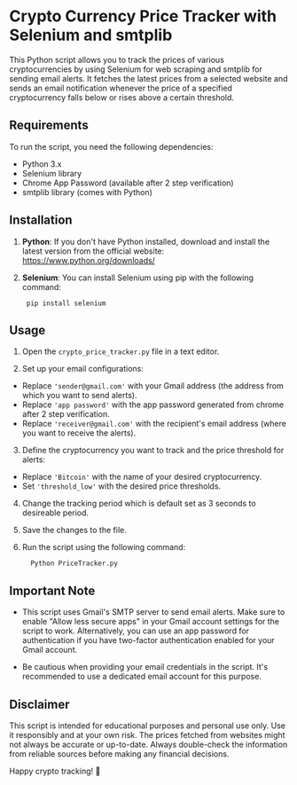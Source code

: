 # Crypto Currency Price Tracker with Selenium and smtplib

This Python script allows you to track the prices of various cryptocurrencies by using Selenium for web scraping and smtplib for sending email alerts. It fetches the latest prices from a selected website and sends an email notification whenever the price of a specified cryptocurrency falls below or rises above a certain threshold.

## Requirements

To run the script, you need the following dependencies:

- Python 3.x
- Selenium library
- Chrome App Password (available after 2 step verification)
- smtplib library (comes with Python)

## Installation

1. **Python**: If you don't have Python installed, download and install the latest version from the official website: https://www.python.org/downloads/

2. **Selenium**: You can install Selenium using pip with the following command:
   ```
    pip install selenium
   ```
## Usage

1. Open the `crypto_price_tracker.py` file in a text editor.

2. Set up your email configurations:
- Replace `'sender@gmail.com'` with your Gmail address (the address from which you want to send alerts).
- Replace `'app password'` with the app password generated from chrome after 2 step verification.
- Replace `'receiver@gmail.com'` with the recipient's email address (where you want to receive the alerts).

3. Define the cryptocurrency you want to track and the price threshold for alerts:
- Replace `'Bitcoin'` with the name of your desired cryptocurrency.
- Set `'threshold_low'` with the desired price thresholds.
4. Change the tracking period which is default set as 3 seconds to desireable period.

5. Save the changes to the file.

6. Run the script using the following command:
   ```
     Python PriceTracker.py
   ```


## Important Note

- This script uses Gmail's SMTP server to send email alerts. Make sure to enable "Allow less secure apps" in your Gmail account settings for the script to work. Alternatively, you can use an app password for authentication if you have two-factor authentication enabled for your Gmail account.

- Be cautious when providing your email credentials in the script. It's recommended to use a dedicated email account for this purpose.

## Disclaimer

This script is intended for educational purposes and personal use only. Use it responsibly and at your own risk. The prices fetched from websites might not always be accurate or up-to-date. Always double-check the information from reliable sources before making any financial decisions.

Happy crypto tracking! 🚀
